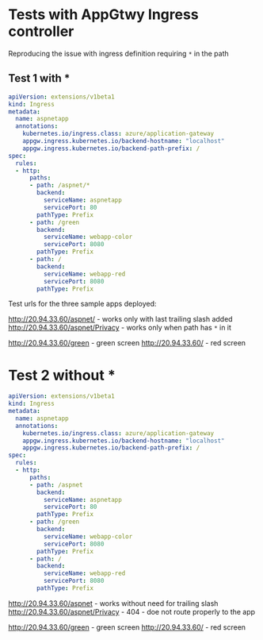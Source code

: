 # Tests with AppGtwy Ingress controller 

Reproducing the issue with ingress definition requiring `*` in the path

## Test 1 with *

```yml
apiVersion: extensions/v1beta1
kind: Ingress
metadata:
  name: aspnetapp
  annotations:
    kubernetes.io/ingress.class: azure/application-gateway
    appgw.ingress.kubernetes.io/backend-hostname: "localhost"
    appgw.ingress.kubernetes.io/backend-path-prefix: /
spec:
  rules:
  - http:
      paths:
      - path: /aspnet/*
        backend:
          serviceName: aspnetapp
          servicePort: 80
        pathType: Prefix 
      - path: /green
        backend:
          serviceName: webapp-color
          servicePort: 8080
        pathType: Prefix   
      - path: /
        backend:
          serviceName: webapp-red
          servicePort: 8080
        pathType: Prefix     
```

Test urls for the three sample apps deployed:

http://20.94.33.60/aspnet/ - works only with last trailing slash added
http://20.94.33.60/aspnet/Privacy - works only when path has `*` in it

http://20.94.33.60/green  - green screen
http://20.94.33.60/  - red screen


# Test 2 without *

```yml
apiVersion: extensions/v1beta1
kind: Ingress
metadata:
  name: aspnetapp
  annotations:
    kubernetes.io/ingress.class: azure/application-gateway
    appgw.ingress.kubernetes.io/backend-hostname: "localhost"
    appgw.ingress.kubernetes.io/backend-path-prefix: /
spec:
  rules:
  - http:
      paths:
      - path: /aspnet
        backend:
          serviceName: aspnetapp
          servicePort: 80
        pathType: Prefix 
      - path: /green
        backend:
          serviceName: webapp-color
          servicePort: 8080
        pathType: Prefix   
      - path: /
        backend:
          serviceName: webapp-red
          servicePort: 8080
        pathType: Prefix     
```

http://20.94.33.60/aspnet - works without need for trailing slash 
http://20.94.33.60/aspnet/Privacy - 404 - doe not route properly to the app

http://20.94.33.60/green  - green screen
http://20.94.33.60/  - red screen
